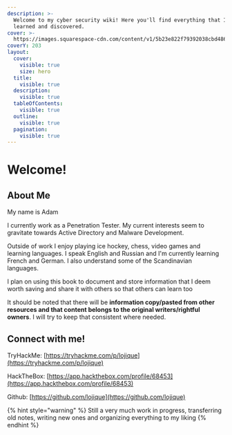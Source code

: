 ```yaml
---
description: >-
  Welcome to my cyber security wiki! Here you'll find everything that I've
  learned and discovered.
cover: >-
  https://images.squarespace-cdn.com/content/v1/5b23e822f79392038cbd486c/1630849641470-JKHB2TRUIY3H0L01ACHS/33ae06d2f4f62bf0710791d257bd302f.gif
coverY: 203
layout:
  cover:
    visible: true
    size: hero
  title:
    visible: true
  description:
    visible: true
  tableOfContents:
    visible: true
  outline:
    visible: true
  pagination:
    visible: true
---
```


# Welcome!

## About Me

My name is Adam

I currently work as a Penetration Tester. My current interests seem to gravitate towards Active Directory and Malware Development.

Outside of work I enjoy playing ice hockey, chess, video games and learning languages. I speak English and Russian and I'm currently learning French and German. I also understand some of the Scandinavian languages.

I plan on using this book to document and store information that I deem worth saving and share it with others so that others can learn too

It should be noted that there will be **information copy/pasted from other resources and that content belongs to the original writers/rightful owners**. I will try to keep that consistent where needed.

## Connect with me!

TryHackMe: [https://tryhackme.com/p/lojique](https://tryhackme.com/p/lojique)

HackTheBox: [https://app.hackthebox.com/profile/68453](https://app.hackthebox.com/profile/68453)

Github: [https://github.com/lojique](https://github.com/lojique)

{% hint style="warning" %}
Still a very much work in progress, transferring old notes, writing new ones and organizing everything to my liking
{% endhint %}
